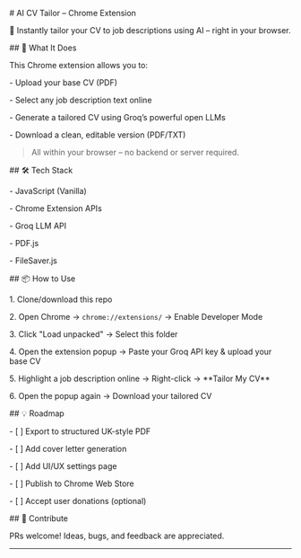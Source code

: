 \# AI CV Tailor – Chrome Extension



🎯 Instantly tailor your CV to job descriptions using AI – right in your browser.



\## 🚀 What It Does



This Chrome extension allows you to:

\- Upload your base CV (PDF)

\- Select any job description text online

\- Generate a tailored CV using Groq’s powerful open LLMs

\- Download a clean, editable version (PDF/TXT)



> All within your browser – no backend or server required.



\## 🛠 Tech Stack



\- JavaScript (Vanilla)

\- Chrome Extension APIs

\- Groq LLM API

\- PDF.js

\- FileSaver.js



\## 📦 How to Use



1\. Clone/download this repo

2\. Open Chrome → `chrome://extensions/` → Enable Developer Mode

3\. Click "Load unpacked" → Select this folder

4\. Open the extension popup → Paste your Groq API key \& upload your base CV

5\. Highlight a job description online → Right-click → \*\*Tailor My CV\*\*

6\. Open the popup again → Download your tailored CV



\## 💡 Roadmap



\- \[ ] Export to structured UK-style PDF

\- \[ ] Add cover letter generation

\- \[ ] Add UI/UX settings page

\- \[ ] Publish to Chrome Web Store

\- \[ ] Accept user donations (optional)



\## 🙌 Contribute



PRs welcome! Ideas, bugs, and feedback are appreciated.



---


